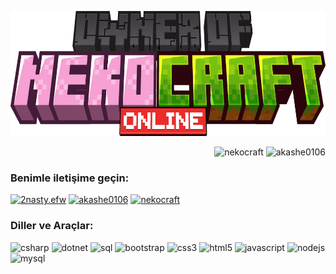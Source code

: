 <p align="center"> 
<img src=".github/assets/oonco.png" alt="Alternatif Metin" width="720px" height="200px"/>
</p>

<p align="right">
<img src="https://img.shields.io/discord/937066542112309288" alt="nekocraft"/>
<img src="https://komarev.com/ghpvc/?username=akashe0106&label=Profile%20views&color=0e75b6&style=flat" alt="akashe0106"/>
</p>


<h3 align="left">Benimle iletişime geçin:</h3>
<p align="left">
<a href="https://www.instagram.com/2nasty.efw" target="blank"><img src="https://img.shields.io/badge/Instagram-%23E4405F.svg?style=for-the-badge&logo=Instagram&logoColor=white" alt="2nasty.efw"/></a>
<a href="https://www.youtube.com/@akashe0106" target="blank"><img src="https://img.shields.io/badge/YouTube-%23FF0000.svg?style=for-the-badge&logo=YouTube&logoColor=white" alt="akashe0106"/></a>
<a href="https://discord.com/invite/nekocraft" target="blank"><img src="https://img.shields.io/badge/Discord-%235865F2.svg?style=for-the-badge&logo=discord&logoColor=white" alt="nekocraft"/></a>
</p>

<h3 align="left">Diller ve Araçlar:</h3>
<p align="left">
<img src="https://img.shields.io/badge/c%23-%23239120.svg?style=for-the-badge&logo=csharp&logoColor=white" alt="csharp"/>
<img src="https://img.shields.io/badge/.NET-5C2D91?style=for-the-badge&logo=.net&logoColor=white" alt="dotnet"/>
<img src="https://img.shields.io/badge/Microsoft%20SQL%20Server-CC2927?style=for-the-badge&logo=microsoft%20sql%20server&logoColor=white" alt="sql"/>
<img src="https://img.shields.io/badge/bootstrap-%238511FA.svg?style=for-the-badge&logo=bootstrap&logoColor=white" alt="bootstrap"/>
<img src="https://img.shields.io/badge/css3-%231572B6.svg?style=for-the-badge&logo=css3&logoColor=white" alt="css3"/>
<img src="https://img.shields.io/badge/html5-%23E34F26.svg?style=for-the-badge&logo=html5&logoColor=white" alt="html5"/>
<img src="https://img.shields.io/badge/javascript-%23323330.svg?style=for-the-badge&logo=javascript&logoColor=%23F7DF1E" alt="javascript"/>
<img src="https://img.shields.io/badge/node.js-6DA55F?style=for-the-badge&logo=node.js&logoColor=white" alt="nodejs"/>
<img src="https://img.shields.io/badge/mysql-4479A1.svg?style=for-the-badge&logo=mysql&logoColor=white" alt="mysql"/>
</p>

